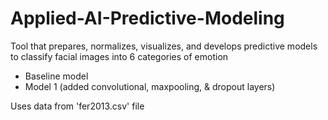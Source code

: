 # Applied-AI-Predictive-Modeling
Tool that prepares, normalizes, visualizes, and develops predictive models to classify facial images into 6 categories of emotion

- Baseline model
- Model 1 (added convolutional, maxpooling, & dropout layers)

Uses data from 'fer2013.csv' file 

